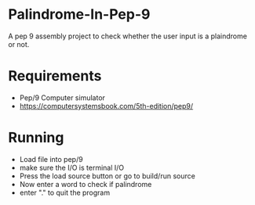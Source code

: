 # Palindrome-In-Pep-9
A pep 9 assembly project to check whether the user input is a plaindrome or not.

# Requirements
- Pep/9 Computer simulator
- https://computersystemsbook.com/5th-edition/pep9/

# Running 
- Load file into pep/9
- make sure the I/O is terminal I/O
- Press the load source button or go to build/run source
- Now enter a word to check if palindrome
- enter "." to quit the program

